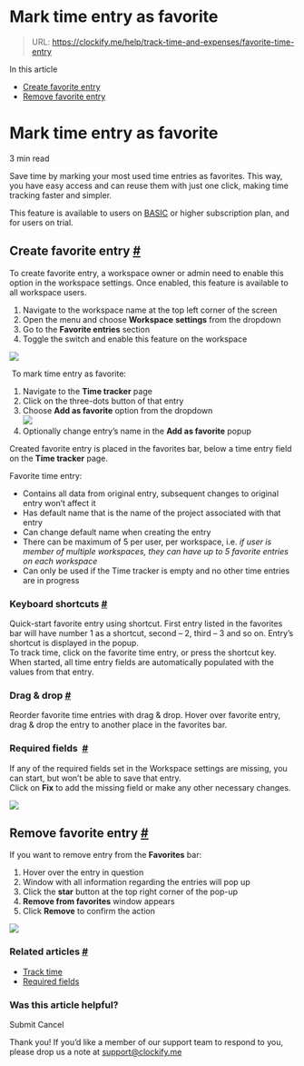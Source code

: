 # Mark time entry as favorite

> URL: https://clockify.me/help/track-time-and-expenses/favorite-time-entry

In this article

* [Create favorite entry](#create-favorite-entry)
* [Remove favorite entry](#remove-favorite-entry)

# Mark time entry as favorite

3 min read

Save time by marking your most used time entries as favorites. This way, you have easy access and can reuse them with just one click, making time tracking faster and simpler.

This feature is available to users on [BASIC](https://clockify.me/help/administration/subscription-plans#basic) or higher subscription plan, and for users on trial.

## Create favorite entry [#](#create-favorite-entry)

To create favorite entry, a workspace owner or admin need to enable this option in the workspace settings. Once enabled, this feature is available to all workspace users.

1. Navigate to the workspace name at the top left corner of the screen
2. Open the menu and choose **Workspace** **settings** from the dropdown
3. Go to the **Favorite entries** section
4. Toggle the switch and enable this feature on the workspace

![](https://clockify.me/help/wp-content/uploads/2024/05/favorite_entry_1.1-1024x553.png)

 To mark time entry as favorite:

1. Navigate to the **Time tracker** page
2. Click on the three-dots button of that entry
3. Choose **Add as favorite** option from the dropdown  
   ![](https://clockify.me/help/wp-content/uploads/2024/02/Time-tracker-Pin-to-favorites_1.png)
4. Optionally change entry’s name in the **Add as favorite** popup

Created favorite entry is placed in the favorites bar, below a time entry field on the **Time tracker** page.

Favorite time entry:

* Contains all data from original entry, subsequent changes to original entry won’t affect it
* Has default name that is the name of the project associated with that entry
* Can change default name when creating the entry
* There can be maximum of 5 per user, per workspace, i.e. *if user is member of multiple workspaces, they can have up to 5 favorite entries on each workspace*
* Can only be used if the Time tracker is empty and no other time entries are in progress

### Keyboard shortcuts [#](#keyboard-shortcuts)

Quick-start favorite entry using shortcut. First entry listed in the favorites bar will have number 1 as a shortcut, second – 2, third – 3 and so on. Entry’s shortcut is displayed in the popup.    
To track time, click on the favorite time entry, or press the shortcut key. When started, all time entry fields are automatically populated with the values from that entry.

### Drag & drop [#](#drag-drop)

Reorder favorite time entries with drag & drop. Hover over favorite entry, drag & drop the entry to another place in the favorites bar.

### Required fields  [#](#required-fields)

If any of the required fields set in the Workspace settings are missing, you can start, but won’t be able to save that entry.  
Click on **Fix** to add the missing field or make any other necessary changes.

![](https://lh7-us.googleusercontent.com/JyuJjn9I6Btc6QsP5TbeEbRzK6tuL4P8PZa46mPqifSiyobEKMBu7DKwAUwifKTGDdUTMPbfB1KGhcofv-X0B3tyOQO9Dzce_I5KlPqqpubu_6QUieg7j_yijQS0yu8iPUcNyYYdFE0VzTyGOL5B0Bg)

## Remove favorite entry [#](#remove-favorite-entry)

If you want to remove entry from the **Favorites** bar:

1. Hover over the entry in question
2. Window with all information regarding the entries will pop up
3. Click the **star** button at the top right corner of the pop-up
4. **Remove from favorites** window appears
5. Click **Remove** to confirm the action

![](https://lh7-us.googleusercontent.com/zoc-AhWEUyQU4rFrc3d6HZDDvF-hPXwnQQZ_2gQLtzRJq1KSUvePXiy522eRQSqplvLGSuB38LyLC4mT6B4N3yyJU458csEMjRUFgREEqypc84hvFGBt6HlsmvArqh7WEnuw8a-Stt6LlsNpIHmoxtQ)

### Related articles [#](#related-articles)

* [Track time](https://clockify.me/help/track-time-and-expenses/creating-a-time-entry)
* [Required fields](https://clockify.me/help/track-time-and-expenses/required-fields)

### Was this article helpful?

Submit
Cancel

Thank you! If you’d like a member of our support team to respond to you, please drop us a note at support@clockify.me